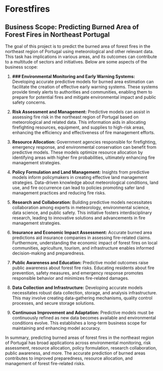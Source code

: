 # Forestfires

## Business Scope: Predicting Burned Area of Forest Fires in Northeast Portugal

The goal of this project is to predict the burned area of forest fires in the northeast region of Portugal using meteorological and other relevant data. This task has implications in various areas, and its outcomes can contribute to a multitude of sectors and initiatives. Below are some aspects of the business scope:

1.  **### Environmental Monitoring and Early Warning Systems:** Developing accurate predictive models for burned area estimation can facilitate the creation of effective early warning systems. These systems provide timely alerts to authorities and communities, enabling them to prepare for potential fires and mitigate environmental impact and public safety concerns.

2. **Risk Assessment and Management:** Predictive models can assist in assessing fire risk in the northeast region of Portugal based on meteorological and related data. This information aids in allocating firefighting resources, equipment, and supplies to high-risk areas, enhancing the efficiency and effectiveness of fire management efforts.

3. **Resource Allocation:** Government agencies responsible for firefighting, emergency response, and environmental conservation can benefit from predictive models. These models optimize resource allocation by identifying areas with higher fire probabilities, ultimately enhancing fire management strategies.

4. **Policy Formulation and Land Management:** Insights from predictive models inform policymakers in creating effective land management strategies. Data-driven knowledge about meteorological conditions, land use, and fire occurrence can lead to policies promoting safer land management practices and reducing fire risks.

5. **Research and Collaboration:** Building predictive models necessitates collaboration among experts in meteorology, environmental science, data science, and public safety. This initiative fosters interdisciplinary research, leading to innovative solutions and advancements in fire management strategies.

6. **Insurance and Economic Impact Assessment:** Accurate burned area predictions aid insurance companies in assessing fire-related claims. Furthermore, understanding the economic impact of forest fires on local communities, agriculture, tourism, and infrastructure enables informed decision-making and preparedness.

7. **Public Awareness and Education:** Predictive model outcomes raise public awareness about forest fire risks. Educating residents about fire prevention, safety measures, and emergency response promotes responsible behavior and minimizes fire-related damages.

8. **Data Collection and Infrastructure:** Developing accurate models necessitates robust data collection, storage, and analysis infrastructure. This may involve creating data-gathering mechanisms, quality control processes, and secure storage solutions.

9. **Continuous Improvement and Adaptation:** Predictive models must be continuously refined as new data becomes available and environmental conditions evolve. This establishes a long-term business scope for maintaining and enhancing model accuracy.

In summary, predicting burned areas of forest fires in the northeast region of Portugal has broad applications across environmental monitoring, risk assessment, resource allocation, policy formulation, research collaboration, public awareness, and more. The accurate prediction of burned areas contributes to improved preparedness, resource allocation, and management of forest fire-related risks.
